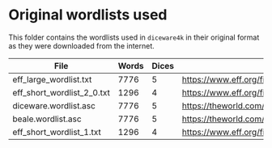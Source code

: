 # Original wordlists used

This folder contains the wordlists used in `diceware4k` in their original 
format as they were downloaded from the internet.

| File                       | Words | Dices | URL                                                             |
|----------------------------|-------|-------|-----------------------------------------------------------------|
| eff_large_wordlist.txt     | 7776  | 5     | https://www.eff.org/files/2016/07/18/eff_large_wordlist.txt     |
| eff_short_wordlist_2_0.txt | 1296  | 4     | https://www.eff.org/files/2016/09/08/eff_short_wordlist_2_0.txt |
| diceware.wordlist.asc      | 7776  | 5     | https://theworld.com/~reinhold/diceware.wordlist.asc            |
| beale.wordlist.asc         | 7776  | 5     | https://theworld.com/~reinhold/beale.wordlist.asc               | 
| eff_short_wordlist_1.txt   | 1296  | 4     | https://www.eff.org/files/2016/09/08/eff_short_wordlist_1.txt   |
